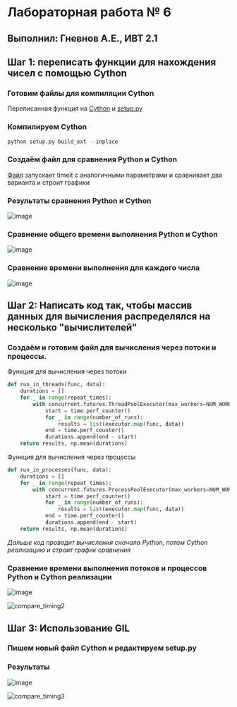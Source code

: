 # Лабораторная работа № 6
## Выполнил: Гневнов А.Е., ИВТ 2.1
## Шаг 1: переписать функции для нахождения чисел с помощью Cython
### Готовим файлы для компиляции Cython
Переписанная функция на [Cython](https://github.com/fuquyoma/prog6/blob/main/ЛР№%206/ferma_fact.pyx) и [setup.py](https://github.com/fuquyoma/prog6/blob/main/ЛР№%206/setup.py)
### Компилируем Cython
``` python
python setup.py build_ext --inplace
```
### Создаём файл для сравнения Python и Cython
[Файл](https://github.com/fuquyoma/prog6/blob/main/ЛР№%206/FarmaXXX.py) запускает timeit с аналогичными параметрами и сравнивает два варианта и строит графики
### Результаты сравнения Python и Cython
![image](https://github.com/user-attachments/assets/8937a691-9c93-4609-979d-287e4a0f62c3)
### Сравнение общего времени выполнения Python и Cython
![image](https://github.com/user-attachments/assets/96db29f6-c7b6-4b45-aa1a-d2d24b2ca2bb)
### Сравнение времени выполнения для каждого числа
![image](https://github.com/user-attachments/assets/e3eb615d-8118-4ae6-ac5b-3bde15192329)
## Шаг 2: Написать код так, чтобы массив данных для вычисления распределялся на несколько "вычислителей"  
### Создаём и готовим файл для вычисления через потоки и процессы.
Функция для вычисления через потоки
``` python
def run_in_threads(func, data):
    durations = []
    for _ in range(repeat_times):
        with concurrent.futures.ThreadPoolExecutor(max_workers=NUM_WORKERS) as executor:
            start = time.perf_counter()
            for _ in range(number_of_runs):
                results = list(executor.map(func, data))
            end = time.perf_counter()
            durations.append(end - start)
    return results, np.mean(durations)
```
Функция для вычисления через процессы
``` python
def run_in_processes(func, data):
    durations = []
    for _ in range(repeat_times):
        with concurrent.futures.ProcessPoolExecutor(max_workers=NUM_WORKERS) as executor:
            start = time.perf_counter()
            for _ in range(number_of_runs):
                results = list(executor.map(func, data))
            end = time.perf_counter()
            durations.append(end - start)
    return results, np.mean(durations)
```
*Дальше код проводит вычисления сначала Python, потом Cython реализацию и строит график сравнения*
### Сравнение времени выполнения потоков и процессов Python и Cython реализации
![image](https://github.com/user-attachments/assets/46577191-9ec8-45e5-bb7d-6ef2b8f57136)

![compare_timing2](https://github.com/user-attachments/assets/9f053d04-e569-48c7-9db2-5fbcd541359e)

## Шаг 3: Использование GIL
### Пишем новый файл Cython и редактируем setup.py


### Результаты 
![image](https://github.com/user-attachments/assets/fe019e47-1c39-424d-b16b-70789e0f18fc)

![compare_timing3](https://github.com/user-attachments/assets/c490e7b8-8bab-4dcd-8784-6a0789dfc776)
